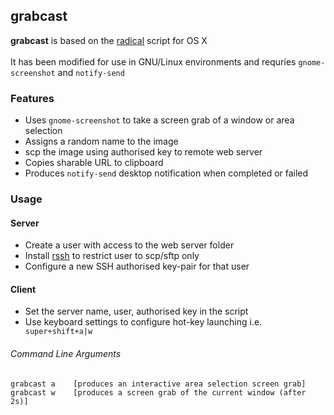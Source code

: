 ## grabcast

**grabcast** is based on the [radical](https://github.com/d-lord/radical) script for OS X<br /><br />
It has been modified for use in GNU/Linux environments and requries `gnome-screenshot` and `notify-send` 

### Features

 - Uses `gnome-screenshot` to take a screen grab of a window or area selection
 - Assigns a random name to the image
 - scp the image using authorised key to remote web server
 - Copies sharable URL to clipboard
 - Produces `notify-send` desktop notification when completed or failed

### Usage

#### Server

- Create a user with access to the web server folder
- Install [rssh](http://www.pizzashack.org/rssh/) to restrict user to scp/sftp only
- Configure a new SSH authorised key-pair for that user

#### Client

- Set the server name, user, authorised key in the script
- Use keyboard settings to configure hot-key launching i.e.` super+shift+a|w`

###### Command Line Arguments
```
grabcast a    [produces an interactive area selection screen grab]
grabcast w    [produces a screen grab of the current window (after 2s)]
```

